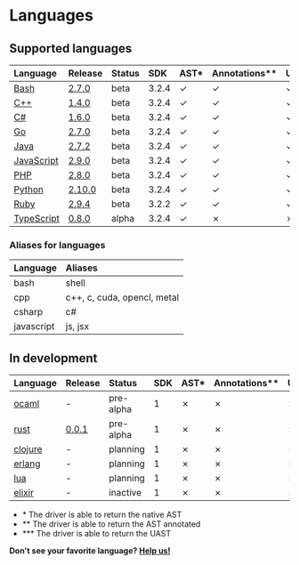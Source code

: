 <!-- Code generated by 'make languages' DO NOT EDIT. -->
# Languages

## Supported languages

| Language   | Release | Status | SDK  | AST\* | Annotations\*\* | UAST\*\*\* | Container | Maintainer |
| :--------- | :------ | :----- | :--- | :--- | :------------- | :----- | :-------- | :--------- |
| [Bash](https://github.com/bblfsh/bash-driver) | [2.7.0](https://github.com/bblfsh/bash-driver/releases/tag/v2.7.0) | beta | 3.2.4 | ✓ | ✓ | ✓ | [✓](https://hub.docker.com/r/bblfsh/bash-driver/) | [bzz](https://github.com/bzz) |
| [C++](https://github.com/bblfsh/cpp-driver) | [1.4.0](https://github.com/bblfsh/cpp-driver/releases/tag/v1.4.0) | beta | 3.2.4 | ✓ | ✓ | ✓ | [✓](https://hub.docker.com/r/bblfsh/cpp-driver/) | [ncordon](https://github.com/ncordon) |
| [C#](https://github.com/bblfsh/csharp-driver) | [1.6.0](https://github.com/bblfsh/csharp-driver/releases/tag/v1.6.0) | beta | 3.2.4 | ✓ | ✓ | ✓ | [✓](https://hub.docker.com/r/bblfsh/csharp-driver/) | [dennwc](https://github.com/dennwc) |
| [Go](https://github.com/bblfsh/go-driver) | [2.7.0](https://github.com/bblfsh/go-driver/releases/tag/v2.7.0) | beta | 3.2.4 | ✓ | ✓ | ✓ | [✓](https://hub.docker.com/r/bblfsh/go-driver/) | [dennwc](https://github.com/dennwc) |
| [Java](https://github.com/bblfsh/java-driver) | [2.7.2](https://github.com/bblfsh/java-driver/releases/tag/v2.7.2) | beta | 3.2.4 | ✓ | ✓ | ✓ | [✓](https://hub.docker.com/r/bblfsh/java-driver/) | [bzz](https://github.com/bzz) |
| [JavaScript](https://github.com/bblfsh/javascript-driver) | [2.9.0](https://github.com/bblfsh/javascript-driver/releases/tag/v2.9.0) | beta | 3.2.4 | ✓ | ✓ | ✓ | [✓](https://hub.docker.com/r/bblfsh/javascript-driver/) | [kuba--](https://github.com/kuba--) |
| [PHP](https://github.com/bblfsh/php-driver) | [2.8.0](https://github.com/bblfsh/php-driver/releases/tag/v2.8.0) | beta | 3.2.4 | ✓ | ✓ | ✓ | [✓](https://hub.docker.com/r/bblfsh/php-driver/) | [kuba--](https://github.com/kuba--) |
| [Python](https://github.com/bblfsh/python-driver) | [2.10.0](https://github.com/bblfsh/python-driver/releases/tag/v2.10.0) | beta | 3.2.4 | ✓ | ✓ | ✓ | [✓](https://hub.docker.com/r/bblfsh/python-driver/) | [dennwc](https://github.com/dennwc) |
| [Ruby](https://github.com/bblfsh/ruby-driver) | [2.9.4](https://github.com/bblfsh/ruby-driver/releases/tag/v2.9.4) | beta | 3.2.2 | ✓ | ✓ | ✓ | [✓](https://hub.docker.com/r/bblfsh/ruby-driver/) | [dennwc](https://github.com/dennwc) |
| [TypeScript](https://github.com/bblfsh/typescript-driver) | [0.8.0](https://github.com/bblfsh/typescript-driver/releases/tag/v0.8.0) | alpha | 3.2.4 | ✓ | ✗ | ✗ | [✓](https://hub.docker.com/r/bblfsh/typescript-driver/) | [bzz](https://github.com/bzz) |

### Aliases for languages

| Language | Aliases |
| :--- | :--- |
| bash | shell |
| cpp | c++, c, cuda, opencl, metal |
| csharp | c# |
| javascript | js, jsx |

## In development

| Language   | Release | Status | SDK  | AST\* | Annotations\*\* | UAST\*\*\* | Container | Maintainer |
| :--------- | :------ | :----- | :--- | :--- | :------------- | :----- | :-------- | :--------- |
| [ocaml](https://github.com/bblfsh/ocaml-driver) | - | pre-alpha | 1 | ✗ | ✗ | ✗ | ✗ | - |
| [rust](https://github.com/bblfsh/rust-driver) | [0.0.1](https://github.com/bblfsh/rust-driver/releases/tag/v0.0.1) | pre-alpha | 1 | ✗ | ✗ | ✗ | [✓](https://hub.docker.com/r/bblfsh/rust-driver/) | [ncordon](https://github.com/ncordon) |
| [clojure](https://github.com/bblfsh/clojure-driver) | - | planning | 1 | ✗ | ✗ | ✗ | ✗ | [creachadair](https://github.com/creachadair) |
| [erlang](https://github.com/bblfsh/erlang-driver) | - | planning | 1 | ✗ | ✗ | ✗ | ✗ | - |
| [lua](https://github.com/bblfsh/lua-driver) | - | planning | 1 | ✗ | ✗ | ✗ | ✗ | [creachadair](https://github.com/creachadair) |
| [elixir](https://github.com/bblfsh/elixir-driver) | - | inactive | 1 | ✗ | ✗ | ✗ | ✗ | - |

* \* The driver is able to return the native AST
* \*\* The driver is able to return the AST annotated
* \*\*\* The driver is able to return the UAST

**Don't see your favorite language? [Help us!](join-the-community.md)**
